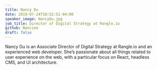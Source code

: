 ```yaml
---
title: Nancy Du
date: 2019-07-24T18:52:51-04:00
speaker_image: NancyDu.jpg
job_title: Director of Digital Strategy at Rangle.io
github: Nanciee
draft: false
---
```


Nancy Du is an Associate Director of Digital Strategy at Rangle.io and an experienced web developer. She’s passionate about all things related to user experience on the web, with a particular focus on React, headless CMS, and UI architecture.